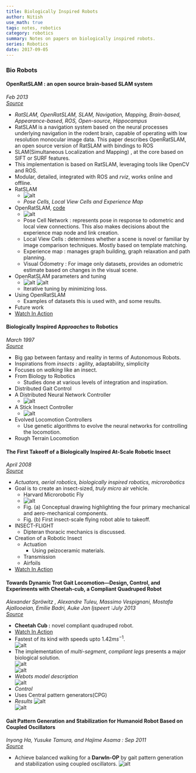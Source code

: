 ```yaml
---
title: Biologically Inspired Robots
author: Nitish
use_math: true
tags: notes, robotics
category: robotics
summary: Notes on papers on biologically inspired robots.
series: Robotics
date: 2017-09-05
---
```


### **Bio Robots**

#### **OpenRatSLAM : an open source brain-based SLAM system**   
*Feb 2013*   
[*Source*](http://static.springer.com/sgw/documents/1388513/application/pdf/10-3.pdf)    

* *RatSLAM, OpenRatSLAM, SLAM, Navigation, Mapping, Brain-based, Appearance-based, ROS, Open-source, Hippocampus*
* RatSLAM is a navigation system based on the neural processes underlying navigation in the rodent brain, capable of operating with low resolution monocular image data. This paper describes OpenRatSLAM, an open source version of RatSLAM with bindings to ROS   
* SLAM(Simultaneous Localization and Mapping) , at the core based on SIFT or SURF features.
* This implementation is based on RatSLAM, leveraging tools like OpenCV and ROS. 
* Modular, detailed, integrated with ROS and *rviz*, works online and offline.
* RatSLAM
    * ![alt](/images/papers/ratSlam1.jpg)
    * *Pose Cells, Local View Cells and Experience Map*
* OpenRatSLAM, [code](https://code.google.com/archive/p/ratslam)
    * ![alt](/images/papers/ratSlam2.jpg)
    * Pose Cell Network : represents pose in response to odometric and local view connections. This also makes decisions about the experience map node and link creation.
    * Local View Cells : determines whether a scene is novel or familiar by image comparison techniques. Mostly based on template matching.
    * Experience map : manages graph building, graph relaxation and path planning.
    * Visual Odometry : For image only datasets, provides an odometric estimate based on changes in the visual scene. 
* OpenRatSLAM parameters and tuning
    * ![alt](/images/papers/ratSlam3.jpg) ![alt](/images/papers/ratSlam4.jpg)
    * Iterative tuning by minimizing loss.
* Using OpenRatSLAM
    * Examples of datasets this is used with, and some results.
* Future work
* [Watch In Action](https://www.youtube.com/watch?v=-0XSUi69Yvs)
    
#### **Biologically Inspired App*roaches* to Robotics**   
*March 1997*   
[*Source*](http://pdfs.semanticscholar.org/501b/9eb3c085a66abe4bdd56043fc802c21d0526.pdf)   

* Big gap between fantasy and reality in terms of Autonomous Robots.
* Inspirations from *insects* : agility, adaptability, simplicity
* Focuses on *walking* like an insect.
* From Biology to Robotics
    * Studies done at various levels of integration and inspiration.
* Distributed Gait Control
* A Distributed Neural Network Controller
    * ![alt](/images/papers/bioRobots1.jpg)
* A Stick Insect Controller
    * ![alt](/images/papers/bioRobots2.jpg)
* Evolved Locomotion Controllers
    * Use genetic algorithms to evolve the neural networks for controlling the locomotion.
* Rough Terrain Locomotion

#### **The First Takeoff of a Biologically Inspired At-Scale Robotic Insect**   
*April 2008*   
[*Source*](http://www.micro.seas.harvard.edu/papers/TRO08_Wood.pdf)    

* *Actuators, aerial robotics, biologically inspired robotics, microrobotics*
* Goal is to create an insect-sized, *truly micro* air vehicle.
    * Harvard Microrobotic Fly
    * ![alt](/images/papers/insect1.jpg)
    * Fig. (a) Conceptual drawing highlighting the four primary mechanical and aero-mechanical components.   
    * Fig. (b) First insect-scale flying robot able to takeoff.
* INSECT-FLIGHT
    * Dipteran thoracic mechanics is discussed.
* Creation of a Robotic Insect
    * Actuation
        * Using peizoceramic materials.
    * Transmission
    * Airfoils 
* [Watch In Action](https://www.youtube.com/watch?v=olqaMw8bIb8)

#### **Towards Dynamic Trot Gait Locomotion—Design, Control, and Experiments with Cheetah-cub, a Compliant Quadruped Robot**   
*Alexander Spröwitz , Alexandre Tuleu, Massimo Vespignani, Mostafa Ajallooeian, Emilie Badri, Auke Jan Ijspeert :July 2013*   
[*Source*](https://infoscience.epfl.ch/record/184991/files/Draft1sprowitz2013.pdf)    

* **Cheetah Cub :** novel compliant quadruped robot.
* [Watch In Action](https://www.youtube.com/watch?v=_luhn7TLfWU)   
* Fastest of its kind with speeds upto $1.42ms^{-1}$.   
![alt](/images/papers/cheetah1.jpg)   
* The implementation of *multi-segment*, *compliant legs* presents a major biological solution.   
![alt](/images/papers/cheetah2.jpg)   
![alt](/images/papers/cheetah3.jpg)   
* *Webots model description*   
![alt](/images/papers/cheetah4.jpg)   
* *Control* 
* Uses Central pattern generators(CPG)   
* *Results*
![alt](/images/papers/cheetah5.jpg)   
![alt](/images/papers/cheetah6.jpg)   

#### Gait Pattern Generation and Stabilization for Humanoid Robot Based on Coupled Oscillators
*Inyong Ha, Yusuke Tamura, and Hajime Asama : Sep 2011*   
[*Source*](http://www.robot.t.u-tokyo.ac.jp/asamalab/publications/files/582.pdf)   


* Achieve balanced walking for a **DarwIn-OP** by gait pattern generation and stabilization using coupled oscillators.
![alt](/images/papers/darwin_1.jpg)
 


